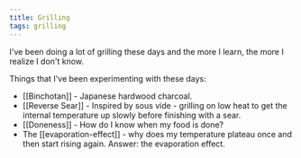 ```yaml
---
title: Grilling
tags: grilling
---
```

I've been doing a lot of grilling these days and the more I learn, the more I realize I don't know.

Things that I've been experimenting with these days:

- [[Binchotan]] - Japanese hardwood charcoal.
- [[Reverse Sear]] - Inspired by sous vide - grilling on low heat to get the internal temperature up slowly before finishing with a sear.
- [[Doneness]] - How do I know when my food is done?
- The [[evaporation-effect]] - why does my temperature plateau once and then start rising again. Answer: the evaporation effect.